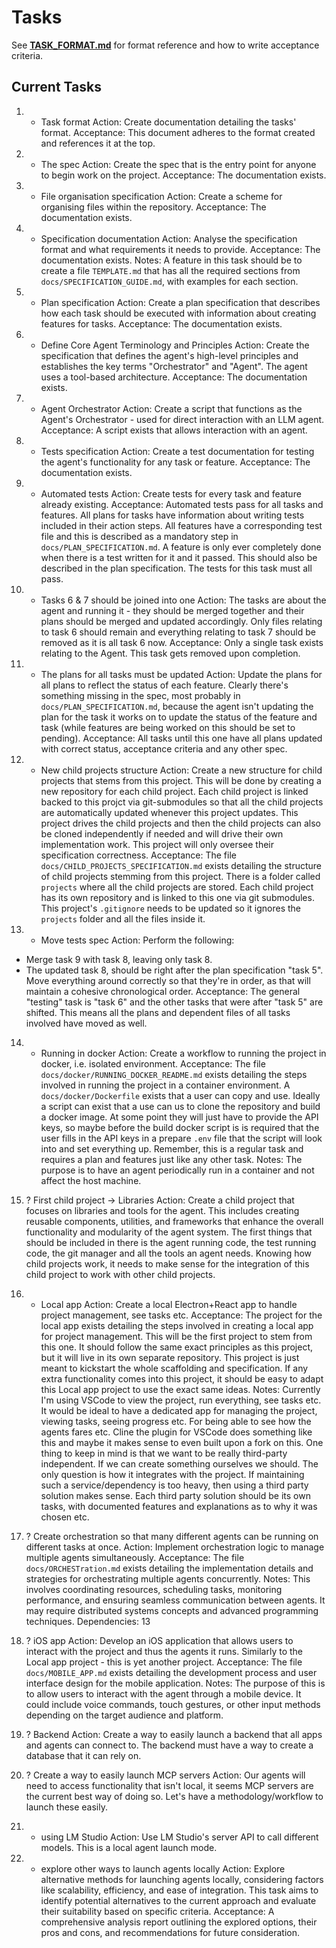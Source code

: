 # Tasks

See **[TASK_FORMAT.md](../docs/TASK_FORMAT.md)** for format reference and how to write acceptance criteria.

## Current Tasks

1) + Task format
   Action: Create documentation detailing the tasks' format.
   Acceptance: This document adheres to the format created and references it at the top.

2) + The spec
   Action: Create the spec that is the entry point for anyone to begin work on the project.
   Acceptance: The documentation exists.

3) + File organisation specification
   Action: Create a scheme for organising files within the repository.
   Acceptance: The documentation exists.

4) + Specification documentation
   Action: Analyse the specification format and what requirements it needs to provide.
   Acceptance: The documentation exists.
   Notes: A feature in this task should be to create a file `TEMPLATE.md` that has all the required sections from `docs/SPECIFICATION_GUIDE.md`, with examples for each section.

5) + Plan specification
    Action: Create a plan specification that describes how each task should be executed with information about creating features for tasks.
    Acceptance: The documentation exists.

6) + Define Core Agent Terminology and Principles
   Action: Create the specification that defines the agent's high-level principles and establishes the key terms "Orchestrator" and "Agent". The agent uses a tool-based architecture.
   Acceptance: The documentation exists.

7) + Agent Orchestrator
   Action: Create a script that functions as the Agent's Orchestrator - used for direct interaction with an LLM agent.
   Acceptance: A script exists that allows interaction with an agent.

8) + Tests specification
   Action: Create a test documentation for testing the agent's functionality for any task or feature.
   Acceptance: The documentation exists.

9) + Automated tests
   Action: Create tests for every task and feature already existing. 
   Acceptance: Automated tests pass for all tasks and features. All plans for tasks have information about writing tests included in their action steps. All features have a corresponding test file and this is described as a mandatory step in `docs/PLAN_SPECIFICATION.md`. A feature is only ever completely done when there is a test written for it and it passed. This should also be described in the plan specification. The tests for this task must all pass.

10) - Tasks 6 & 7 should be joined into one
   Action: The tasks are about the agent and running it - they should be merged together and their plans should be merged and updated accordingly. Only files relating to task 6 should remain and everything relating to task 7 should be removed as it is all task 6 now.
   Acceptance: Only a single task exists relating to the Agent. This task gets removed upon completion.

11) - The plans for all tasks must be updated
   Action: Update the plans for all plans to reflect the status of each feature. Clearly there's something missing in the spec, most probably in `docs/PLAN_SPECIFICATION.md`, because the agent isn't updating the plan for the task it works on to update the status of the feature and task (while features are being worked on this should be set to pending).
   Acceptance: All tasks until this one have all plans updated with correct status, acceptance criteria and any other spec.

12) - New child projects structure
   Action: Create a new structure for child projects that stems from this project. This will be done by creating a new repository for each child project. Each child project is linked backed to this projct via git-submodules so that all the child projects are automatically updated whenever this project updates. This project drives the child projects and then the child projects can also be cloned independently if needed and will drive their own implementation work. This project will only oversee their specification correctness.
   Acceptance: The file `docs/CHILD_PROJECTS_SPECIFICATION.md` exists detailing the structure of child projects stemming from this project. There is a folder called `projects` where all the child projects are stored. Each child project has its own repository and is linked to this one via git submodules. This project's `.gitignore` needs to be updated so it ignores the `projects` folder and all the files inside it.

13) - Move tests spec
   Action: Perform the following:
   - Merge task 9 with task 8, leaving only task 8. 
   - The updated task 8, should be right after the plan specification "task 5". Move everything around correctly so that they're in order, as that will maintain a cohesive chronological order.
   Acceptance: The general "testing" task is "task 6" and the other tasks that were after "task 5" are shifted. This means all the plans and dependent files of all tasks involved have moved as well.

14) - Running in docker
   Action: Create a workflow to running the project in docker, i.e. isolated environment.
   Acceptance: The file `docs/docker/RUNNING_DOCKER_README.md` exists detailing the steps involved in running the project in a container environment. A `docs/docker/Dockerfile` exists that a user can copy and use. Ideally a script can exist that a use can us to clone the repository and build a docker image. At some point they will just have to provide the API keys, so maybe before the build docker script is is required that the user fills in the API keys in a prepare `.env` file that the script will look into and set everything up.
   Remember, this is a regular task and requires a plan and features just like any other task.
   Notes: The purpose is to have an agent periodically run in a container and not affect the host machine.

15) ? First child project -> Libraries
   Action: Create a child project that focuses on libraries and tools for the agent. This includes creating reusable components, utilities, and frameworks that enhance the overall functionality and modularity of the agent system. The first things that should be included in there is the agent running code, the test running code, the git manager and all the tools an agent needs. Knowing how child projects work, it needs to make sense for the integration of this child project to work with other child projects.

17) - Local app 
   Action: Create a local Electron+React app to handle project management, see tasks etc.
   Acceptance: The project for the local app exists detailing the steps involved in creating a local app for project management. This will be the first project to stem from this one. It should follow the same exact principles as this project, but it will live in its own separate repository. This project is just meant to kickstart the whole scaffolding and specification. If any extra functionality comes into this project, it should be easy to adapt this Local app project to use the exact same ideas.
   Notes: Currently I'm using VSCode to view the project, run everything, see tasks etc. It would be ideal to have a dedicated app for managing the project, viewing tasks, seeing progress etc. For being able to see how the agents fares etc. Cline the plugin for VSCode does something like this and maybe it makes sense to even built upon a fork on this. One thing to keep in mind is that we want to be really third-party independent. If we can create something ourselves we should. The only question is how it integrates with the project. If maintaining such a service/dependency is too heavy, then using a third party solution makes sense. Each third party solution should be its own tasks, with documented features and explanations as to why it was chosen etc.

14) ? Create orchestration so that many different agents can be running on different tasks at once.
    Action: Implement orchestration logic to manage multiple agents simultaneously.
    Acceptance: The file `docs/ORCHESTration.md` exists detailing the implementation details and strategies for orchestrating multiple agents concurrently.
    Notes: This involves coordinating resources, scheduling tasks, monitoring performance, and ensuring seamless communication between agents. It may require distributed systems concepts and advanced programming techniques.
    Dependencies: 13

15) ? iOS app
    Action: Develop an iOS application that allows users to interact with the project and thus the agents it runs. Similarly to the Local app project - this is yet another project.
    Acceptance: The file `docs/MOBILE_APP.md` exists detailing the development process and user interface design for the mobile application.
    Notes: The purpose of this is to allow users to interact with the agent through a mobile device. It could include voice commands, touch gestures, or other input methods depending on the target audience and platform.

16) ? Backend
   Action: Create a way to easily launch a backend that all apps and agents can connect to. The backend must have a way to create a database that it can rely on.

17) ? Create a way to easily launch MCP servers
   Action: Our agents will need to access functionality that isn't local, it seems MCP servers are the current best way of doing so. Let's have a methodology/workflow to launch these easily.

18) - using LM Studio
   Action: Use LM Studio's server API to call different models. This is a local agent launch mode.

19) - explore other ways to launch agents locally
   Action: Explore alternative methods for launching agents locally, considering factors like scalability, efficiency, and ease of integration. This task aims to identify potential alternatives to the current approach and evaluate their suitability based on specific criteria.
   Acceptance: A comprehensive analysis report outlining the explored options, their pros and cons, and recommendations for future consideration.
